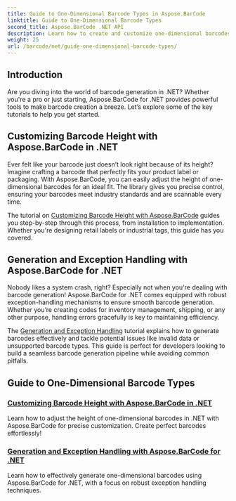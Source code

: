 ```yaml
---
title: Guide to One-Dimensional Barcode Types in Aspose.BarCode
linktitle: Guide to One-Dimensional Barcode Types
second_title: Aspose.BarCode .NET API
description: Learn how to create and customize one-dimensional barcodes in .NET using Aspose.BarCode, with robust exception handling techniques.
weight: 25
url: /barcode/net/guide-one-dimensional-barcode-types/
---
```

## Introduction

Are you diving into the world of barcode generation in .NET? Whether you're a pro or just starting, Aspose.BarCode for .NET provides powerful tools to make barcode creation a breeze. Let’s explore some of the key tutorials to help you get started.

## Customizing Barcode Height with Aspose.BarCode in .NET  

Ever felt like your barcode just doesn’t look right because of its height? Imagine crafting a barcode that perfectly fits your product label or packaging. With Aspose.BarCode, you can easily adjust the height of one-dimensional barcodes for an ideal fit. The library gives you precise control, ensuring your barcodes meet industry standards and are scannable every time.  

The tutorial on [Customizing Barcode Height with Aspose.BarCode](./customizing-barcode-height/) guides you step-by-step through this process, from installation to implementation. Whether you're designing retail labels or industrial tags, this guide has you covered.  

## Generation and Exception Handling with Aspose.BarCode for .NET  

Nobody likes a system crash, right? Especially not when you're dealing with barcode generation! Aspose.BarCode for .NET comes equipped with robust exception-handling mechanisms to ensure smooth barcode generation. Whether you’re creating codes for inventory management, shipping, or any other purpose, handling errors gracefully is key to maintaining efficiency.  

The [Generation and Exception Handling](./generation-and-exception-handling/) tutorial explains how to generate barcodes effectively and tackle potential issues like invalid data or unsupported barcode types. This guide is perfect for developers looking to build a seamless barcode generation pipeline while avoiding common pitfalls.  

## Guide to One-Dimensional Barcode Types
### [Customizing Barcode Height with Aspose.BarCode in .NET](./customizing-barcode-height/)
Learn how to adjust the height of one-dimensional barcodes in .NET with Aspose.BarCode for precise customization. Create perfect barcodes effortlessly!
### [Generation and Exception Handling with Aspose.BarCode for .NET](./generation-and-exception-handling/)
Learn how to effectively generate one-dimensional barcodes using Aspose.BarCode for .NET, with a focus on robust exception handling techniques.
